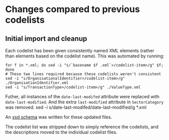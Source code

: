 # Changes compared to previous codelists

## Initial import and cleanup

Each codelist has been given consistently named XML elements (rather than elements based on the codelist name). This was automated by running:

    for f in *.xml; do sed -i "s/`basename $f .xml`>/codelist-item>/g" $f; done
    # These two lines required because these codelists weren't consistent
    sed -i "s/OrganisationalIdentifier>/codelist-item>/g" ./OrganisationIdentifier.xml
    sed -i "s/TransactionType>/codelist-item>/g" ./ValueType.xml

Futher, all instances of the `date-last-modifed` attribute were replaced with `date-last-modified`. And the extra `last-modified` attribute in `SectorCategory` was removed.
    sed -i s/date-last-modifed/date-last-modified/g *.xml

An [xsd schema](https://github.com/Bjwebb/IATI-Codelists/blob/74cb1a5371b60272646ed32802c2968c180b968f/codelist.xsd) was written for these updated files.

The codelist list was stripped down to simply reference the codelists, and the descriptions moved to the individual codelist files.

